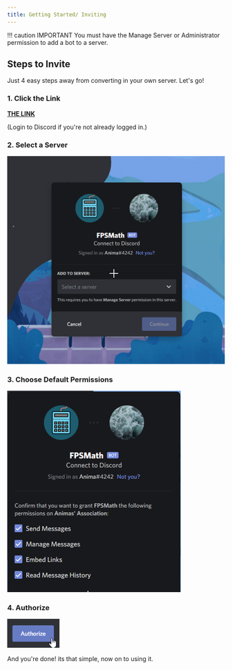 ```yaml
---
title: Getting Started/ Inviting
---
```


!!! caution IMPORTANT
    You must have the Manage Server or Administrator permission to add a bot to a server.

## Steps to Invite

Just 4 easy steps away from converting in your own server. Let's go!

### 1. Click the Link

[**THE LINK**](https://discord.com/oauth2/authorize?client_id=792712521546465301&scope=bot&permissions=19520)

\(Login to Discord if you're not already logged in.\)

### 2. Select a Server

![server](assets/server-select.png)

### 3. Choose Default Permissions

![Permissions](assets/permissions.png)

### 4. Authorize

![authorize](assets/authorize.png)

And you're done! its that simple, now on to using it.
